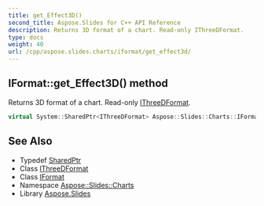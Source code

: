 ```yaml
---
title: get_Effect3D()
second_title: Aspose.Slides for C++ API Reference
description: Returns 3D format of a chart. Read-only IThreeDFormat.
type: docs
weight: 40
url: /cpp/aspose.slides.charts/iformat/get_effect3d/
---
```

## IFormat::get_Effect3D() method


Returns 3D format of a chart. Read-only [IThreeDFormat](../../../aspose.slides/ithreedformat/).

```cpp
virtual System::SharedPtr<IThreeDFormat> Aspose::Slides::Charts::IFormat::get_Effect3D()=0
```

## See Also

* Typedef [SharedPtr](../../system/sharedptr/)
* Class [IThreeDFormat](../../aspose.slides/ithreedformat/)
* Class [IFormat](./)
* Namespace [Aspose::Slides::Charts](../)
* Library [Aspose.Slides](../../)
